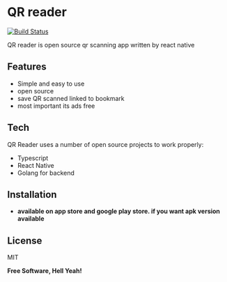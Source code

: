 # QR reader

[![Build Status](https://travis-ci.org/joemccann/dillinger.svg?branch=master)](https://travis-ci.org/joemccann/dillinger)

QR reader is open source qr scanning app
written by react native

## Features

- Simple and easy to use
- open source
- save QR scanned linked to bookmark
- most important its ads free

## Tech

QR Reader uses a number of open source projects to work properly:

- Typescript
- React Native
- Golang for backend

## Installation

- **available on app store and google play store. if you want apk version available**

## License

MIT

**Free Software, Hell Yeah!**

